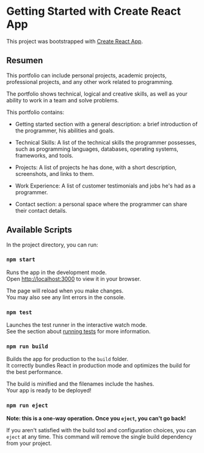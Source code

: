 # Getting Started with Create React App

This project was bootstrapped with [Create React App](https://github.com/facebook/create-react-app).

## Resumen

This portfolio can include personal projects, academic projects, professional projects, and any other work related to programming.

The portfolio shows technical, logical and creative skills, as well as your ability to work in a team and solve problems.

This portfolio contains:

- Getting started section with a general description: a brief introduction of the programmer, his abilities and goals.

- Technical Skills: A list of the technical skills the programmer possesses, such as programming languages, databases, operating systems, frameworks, and tools.
- Projects: A list of projects he has done, with a short description, screenshots, and links to them.

- Work Experience: A list of customer testimonials and jobs he's had as a programmer.

- Contact section: a personal space where the programmer can share their contact details.

## Available Scripts

In the project directory, you can run:

### `npm start`

Runs the app in the development mode.\
Open [http://localhost:3000](http://localhost:3000) to view it in your browser.

The page will reload when you make changes.\
You may also see any lint errors in the console.

### `npm test`

Launches the test runner in the interactive watch mode.\
See the section about [running tests](https://facebook.github.io/create-react-app/docs/running-tests) for more information.

### `npm run build`

Builds the app for production to the `build` folder.\
It correctly bundles React in production mode and optimizes the build for the best performance.

The build is minified and the filenames include the hashes.\
Your app is ready to be deployed!

### `npm run eject`

**Note: this is a one-way operation. Once you `eject`, you can't go back!**

If you aren't satisfied with the build tool and configuration choices, you can `eject` at any time. This command will remove the single build dependency from your project.

